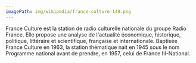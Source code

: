 ```yaml
---
imagePath: img/wikipedia/france-culture-149.png
---
```


France Culture est la station de radio culturelle nationale du groupe Radio France. Elle propose une analyse de l'actualité économique, historique, politique, littéraire et scientifique, française et internationale.
Baptisée France Culture en 1963, la station thématique nait en 1945 sous le nom Programme national avant de prendre, en 1957, celui de  France III-National.
